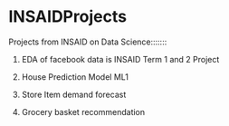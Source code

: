 # INSAIDProjects
Projects from INSAID on Data Science:::::::

1. EDA of facebook data is INSAID Term 1 and 2 Project

2. House Prediction Model ML1

3. Store Item demand forecast

4. Grocery basket recommendation
